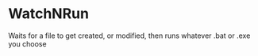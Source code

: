 # WatchNRun
Waits for a file to get created, or modified, then runs whatever .bat or .exe you choose
